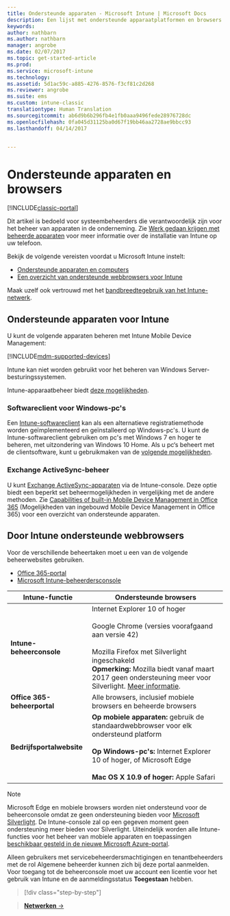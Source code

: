 ```yaml
---
title: Ondersteunde apparaten - Microsoft Intune | Microsoft Docs
description: Een lijst met ondersteunde apparaatplatformen en browsers voor het beheer van Intune-apparaten
keywords: 
author: nathbarn
ms.author: nathbarn
manager: angrobe
ms.date: 02/07/2017
ms.topic: get-started-article
ms.prod: 
ms.service: microsoft-intune
ms.technology: 
ms.assetid: 5d1ac59c-a885-4276-8576-f3cf81c2d268
ms.reviewer: angrobe
ms.suite: ems
ms.custom: intune-classic
translationtype: Human Translation
ms.sourcegitcommit: ab6d9b6b296fb4e1fb0aaa9496fede28976728dc
ms.openlocfilehash: 0fa045d31125ba0d67f19bb46aa2728ae9bbcc93
ms.lasthandoff: 04/14/2017


---
```


# <a name="supported-devices-and-browsers"></a>Ondersteunde apparaten en browsers

[!INCLUDE[classic-portal](../includes/classic-portal.md)]

Dit artikel is bedoeld voor systeembeheerders die verantwoordelijk zijn voor het beheer van apparaten in de onderneming. Zie [Werk gedaan krijgen met beheerde apparaten](https://docs.microsoft.com/intune/enduser/company-portal-frequently-asked-questions) voor meer informatie over de installatie van Intune op uw telefoon.

Bekijk de volgende vereisten voordat u Microsoft Intune instelt:

- [Ondersteunde apparaten en computers](#intune-supported-devices)
- [Een overzicht van ondersteunde webbrowsers voor Intune](#intune-supported-web-browsers)

Maak uzelf ook vertrouwd met het [bandbreedtegebruik van het Intune-netwerk](network-bandwidth-use.md).

## <a name="intune-supported-devices"></a>Ondersteunde apparaten voor Intune

U kunt de volgende apparaten beheren met Intune Mobile Device Management:

[!INCLUDE[mdm-supported-devices](../includes/mdm-supported-devices.md)]

Intune kan niet worden gebruikt voor het beheren van Windows Server-besturingssystemen.

Intune-apparaatbeheer biedt [deze mogelijkheden](mobile-device-management-capabilities-in-microsoft-intune.md).

### <a name="windows-pc-software-client"></a>Softwareclient voor Windows-pc's

Een [Intune-softwareclient](/intune/deploy-use/manage-windows-pcs-with-microsoft-intune) kan als een alternatieve registratiemethode worden geïmplementeerd en geïnstalleerd op Windows-pc's. U kunt de Intune-softwareclient gebruiken om pc's met Windows 7 en hoger te beheren, met uitzondering van Windows 10 Home. Als u pc‘s beheert met de clientsoftware, kunt u gebruikmaken van de [volgende mogelijkheden](windows-pc-management-capabilities-in-microsoft-intune.md).

### <a name="exchange-activesync-management"></a>Exchange ActiveSync-beheer

U kunt [Exchange ActiveSync-apparaten](/intune/deploy-use/mobile-device-management-with-exchange-activesync-and-microsoft-intune) via de Intune-console. Deze optie biedt een beperkt set beheermogelijkheden in vergelijking met de andere methoden. Zie [Capabilities of built-in Mobile Device Management in Office 365](https://support.office.com/article/Capabilities-of-built-in-Mobile-Device-Management-for-Office-365-a1da44e5-7475-4992-be91-9ccec25905b0) (Mogelijkheden van ingebouwd Mobile Device Management in Office 365) voor een overzicht van ondersteunde apparaten.

## <a name="intune-supported-web-browsers"></a>Door Intune ondersteunde webbrowsers

Voor de verschillende beheertaken moet u een van de volgende beheerwebsites gebruiken.

- [Office 365-portal](http://go.microsoft.com/fwlink/p/?LinkId=698854)
- [Microsoft Intune-beheerdersconsole](https://admin.manage.microsoft.com/)

|Intune-functie |Ondersteunde browsers|
|---------|---------|
|**Intune-beheerconsole**     |  Internet Explorer 10 of hoger<br /><br />Google Chrome (versies voorafgaand aan versie 42)<br /><br />Mozilla Firefox met Silverlight ingeschakeld<br />**Opmerking:** Mozilla biedt vanaf maart 2017 geen ondersteuning meer voor Silverlight. [Meer informatie](https://go.microsoft.com/fwlink/?linkid=836872). |
|**Office 365-beheerportal**     |Alle browsers, inclusief mobiele browsers en beheerde browsers  |
|**Bedrijfsportalwebsite**     |**Op mobiele apparaten:** gebruik de standaardwebbrowser voor elk ondersteund platform   <br /><br />**Op Windows-pc's:** Internet Explorer 10 of hoger, of Microsoft Edge<br /><br />**Mac OS X 10.9 of hoger:** Apple Safari    |

> [!Note]
> Microsoft Edge en mobiele browsers worden niet ondersteund voor de beheerconsole omdat ze geen ondersteuning bieden voor [Microsoft Silverlight](https://msdn.microsoft.com/library/cc838158(v=vs.95).aspx). De Intune-console zal op een gegeven moment geen ondersteuning meer bieden voor Silverlight. Uiteindelijk worden alle Intune-functies voor het beheer van mobiele apparaten en toepassingen [beschikbaar gesteld in de nieuwe Microsoft Azure-portal](https://blogs.technet.microsoft.com/enterprisemobility/2015/11/17/enhancing-managed-mobile-productivity/).


Alleen gebruikers met servicebeheerdersmachtigingen en tenantbeheerders met de rol Algemene beheerder kunnen zich bij deze portal aanmelden. Voor toegang tot de beheerconsole moet uw account een licentie voor het gebruik van Intune en de aanmeldingsstatus **Toegestaan** hebben.

>[!div class="step-by-step"]

>[**Netwerken** &rarr;](network-bandwidth-use.md)  

